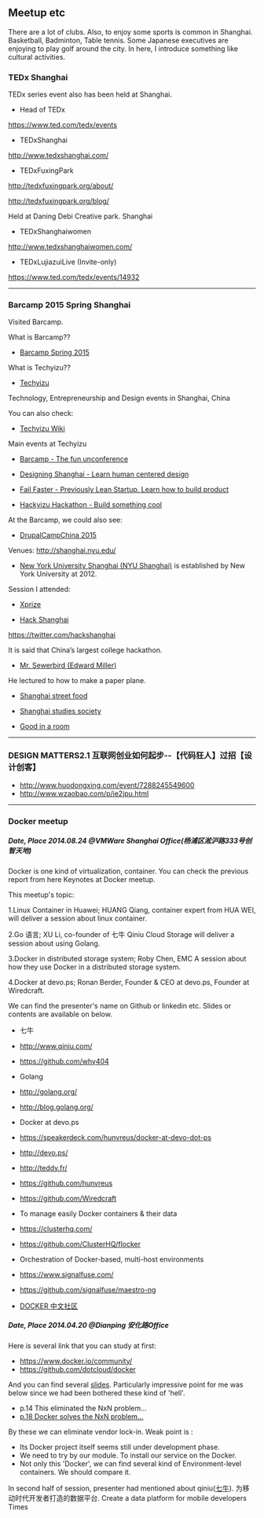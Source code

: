 ## Meetup etc

There are a lot of clubs. Also, to enjoy some sports is common in Shanghai. Basketball, Badminton, Table tennis. Some Japanese executives are enjoying to play golf around the city. In here, I introduce something like cultural activities.


### TEDx Shanghai
TEDx series event also has been held at Shanghai.

- Head of TEDx

https://www.ted.com/tedx/events

- TEDxShanghai

http://www.tedxshanghai.com/



- TEDxFuxingPark

http://tedxfuxingpark.org/about/

http://tedxfuxingpark.org/blog/

Held at Daning Debi Creative park. Shanghai

- TEDxShanghaiwomen

http://www.tedxshanghaiwomen.com/



- TEDxLujiazuiLive (Invite-only)

https://www.ted.com/tedx/events/14932

---

### Barcamp 2015 Spring Shanghai
Visited Barcamp.

What is Barcamp??

- [Barcamp Spring 2015 ](http://www.techyizu.org/events/barcamp-spring-2015/)


What is Techyizu??

- [Techyizu](http://www.techyizu.org/)

Technology, Entrepreneurship and Design events in Shanghai, China

You can also check:

- [Techyizu Wiki](http://work.techyizu.org/index.php?title=Main_Page)


Main events at Techyizu

- [Barcamp - The fun unconference](http://work.techyizu.org/index.php?title=Barcamp)

- [Designing Shanghai - Learn human centered design](http://work.techyizu.org/index.php?title=Designing)


- [Fail Faster - Previously Lean Startup. Learn how to build product](http://work.techyizu.org/index.php?title=Fail_Faster)


- [Hackyizu Hackathon - Build something cool](http://work.techyizu.org/index.php?title=Hackyizu)


At the Barcamp, we could also see:

- [DrupalCampChina 2015](http://www.meetup.com/meetup-group-FbXBPLZQ/events/220986330/)


Venues:
http://shanghai.nyu.edu/

- [New York University Shanghai (NYU Shanghai)](http://en.wikipedia.org/wiki/New_York_University_Shanghai) is established by New York University at 2012.


Session I attended:

- [Xprize](http://www.xprize.org/)


- [Hack Shanghai](http://www.hackshanghai.com/)

https://twitter.com/hackshanghai

It is said that China’s largest college hackathon.

- [Mr. Sewerbird (Edward Miller)](http://sewerbird.github.io/)

He lectured to how to make a paper plane.

- [Shanghai street food](http://annagreenspan.com/)

- [Shanghai studies society](http://shanghaistudies.net/)

- [Good in a room](http://goodinaroom.com/)

---
### DESIGN MATTERS2.1 互联网创业如何起步--【代码狂人】过招【设计创客】

- http://www.huodongxing.com/event/7288245549600
- http://www.wzaobao.com/p/ie2jpu.html

---
### Docker meetup

##### Date, Place 2014.08.24 @VMWare Shanghai Office(杨浦区淞沪路333号创智天地)

Docker is one kind of virtualization, container.
You can check the previous report from here Keynotes at Docker meetup.

This meetup's topic:

1.Linux Container in Huawei; HUANG Qiang, container expert from HUA WEI, will deliver a session about linux container.

2.Go 语言; XU Li, co-founder of 七牛 Qiniu Cloud Storage will deliver a session about using Golang.

3.Docker in distributed storage system; Roby Chen, EMC
A session about how they use Docker in a distributed storage system.

4.Docker at devo.ps; Ronan Berder, Founder & CEO at devo.ps, Founder at Wiredcraft.

We can find the presenter's name on Github or linkedin etc.
Slides or contents are available on below.

- 七牛
- http://www.qiniu.com/
- https://github.com/why404


- Golang
- http://golang.org/
- http://blog.golang.org/


- Docker at devo.ps
- https://speakerdeck.com/hunvreus/docker-at-devo-dot-ps
- http://devo.ps/
- http://teddy.fr/
- https://github.com/hunvreus
- https://github.com/Wiredcraft


- To manage easily Docker containers & their data
- https://clusterhq.com/
- https://github.com/ClusterHQ/flocker


- Orchestration of Docker-based, multi-host environments
- https://www.signalfuse.com/
- https://github.com/signalfuse/maestro-ng


- [DOCKER 中文社区](https://www.dockboard.org/)




##### Date, Place 2014.04.20 @Dianping 安化路Office

Here is several link that you can study at first:

- https://www.docker.io/community/
- https://github.com/dotcloud/docker

And you can find several [slides](http://www.slideshare.net/search/slideshow?searchfrom=header&q=Docker).
Particularly impressive point for me was below since we had been bothered these kind of 'hell'.

- p.14 This eliminated the NxN problem...
- [p.18 Docker solves the NxN problem...](http://www.slideshare.net/dotCloud/why-docker?qid=74992213-fe99-4a21-993d-421c16de4aa4&v=qf1&b=&from_search=1)



By these we can eliminate vendor lock-in.
Weak point is :

- Its Docker project itself seems still under development phase.
- We need to try by our module. To install our service on the Docker.
- Not only this 'Docker', we can find several kind of Environment-level containers. We should compare it.

In second half of session, presenter had mentioned about qiniu([七牛](http://www.qiniu.com/)). 为移动时代开发者打造的数据平台. Create a data platform for mobile developers Times
